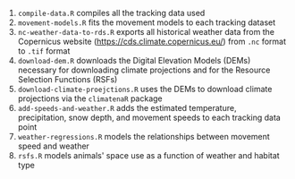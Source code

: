 1. `compile-data.R` compiles all the tracking data used
2. `movement-models.R` fits the movement models to each tracking dataset
3. `nc-weather-data-to-rds.R` exports all historical weather data from the Copernicus website (https://cds.climate.copernicus.eu/) from `.nc` format to `.tif` format
4. `download-dem.R` downloads the Digital Elevation Models (DEMs) necessary for downloading climate projections and for the Resource Selection Functions (RSFs)
5. `download-climate-proejctions.R` uses the DEMs to download climate projections via the `climatenaR` package
6. `add-speeds-and-weather.R` adds the estimated temperature, precipitation, snow depth, and movement speeds to each tracking data point
7. `weather-regressions.R` models the relationships between movement speed and weather
8. `rsfs.R` models animals' space use as a function of weather and habitat type
